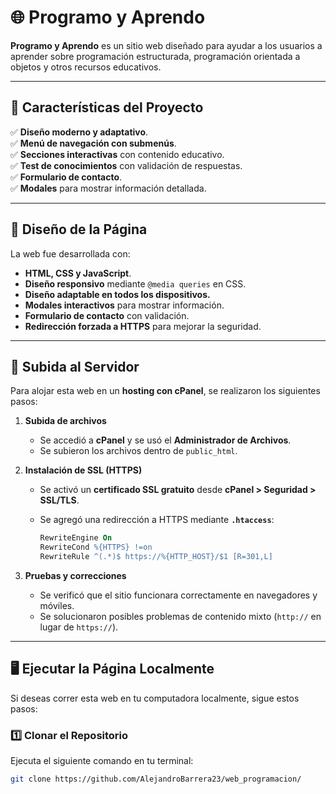 # 🌐 Programo y Aprendo

**Programo y Aprendo** es un sitio web diseñado para ayudar a los usuarios a aprender sobre programación estructurada, programación orientada a objetos y otros recursos educativos.

---

## 📌 Características del Proyecto

✅ **Diseño moderno y adaptativo**.  
✅ **Menú de navegación con submenús**.  
✅ **Secciones interactivas** con contenido educativo.  
✅ **Test de conocimientos** con validación de respuestas.  
✅ **Formulario de contacto**.  
✅ **Modales** para mostrar información detallada.  

---

## 🎨 **Diseño de la Página**
La web fue desarrollada con:

- **HTML, CSS y JavaScript**.
- **Diseño responsivo** mediante `@media queries` en CSS.
- **Diseño adaptable en todos los dispositivos.**
- **Modales interactivos** para mostrar información.
- **Formulario de contacto** con validación.
- **Redirección forzada a HTTPS** para mejorar la seguridad.

---

## 🚀 **Subida al Servidor**
Para alojar esta web en un **hosting con cPanel**, se realizaron los siguientes pasos:

1. **Subida de archivos**  
   - Se accedió a **cPanel** y se usó el **Administrador de Archivos**.
   - Se subieron los archivos dentro de `public_html`.

2. **Instalación de SSL (HTTPS)**  
   - Se activó un **certificado SSL gratuito** desde **cPanel > Seguridad > SSL/TLS**.
   - Se agregó una redirección a HTTPS mediante **`.htaccess`**:

     ```apache
     RewriteEngine On
     RewriteCond %{HTTPS} !=on
     RewriteRule ^(.*)$ https://%{HTTP_HOST}/$1 [R=301,L]
     ```

3. **Pruebas y correcciones**  
   - Se verificó que el sitio funcionara correctamente en navegadores y móviles.
   - Se solucionaron posibles problemas de contenido mixto (`http://` en lugar de `https://`).

---

## 🖥 **Ejecutar la Página Localmente**
Si deseas correr esta web en tu computadora localmente, sigue estos pasos:

### **1️⃣ Clonar el Repositorio**
Ejecuta el siguiente comando en tu terminal:

```sh
git clone https://github.com/AlejandroBarrera23/web_programacion/
